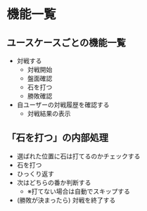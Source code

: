 # 機能一覧

## ユースケースごとの機能一覧

- 対戦する
  - 対戦開始
  - 盤面確認
  - 石を打つ
  - 勝敗確認
- 自ユーザーの対戦履歴を確認する
  - 対戦結果の表示

## 「石を打つ」の内部処理

- 選ばれた位置に石は打てるのかチェックする
- 石を打つ
- ひっくり返す  
- 次はどちらの番か判断する
  - ※打てない場合は自動でスキップする
- (勝敗が決まったら) 対戦を終了する
